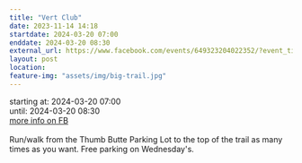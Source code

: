 ```yaml
---
title: "Vert Club"
date: 2023-11-14 14:18
startdate: 2024-03-20 07:00
enddate: 2024-03-20 08:30
external_url: https://www.facebook.com/events/649323204022352/?event_time_id=649324564022216
layout: post
location: 
feature-img: "assets/img/big-trail.jpg"
---
```


starting at: 2024-03-20 07:00<br>until: 2024-03-20 08:30<br><a href="https://www.facebook.com/events/649323204022352/?event_time_id=649324564022216">more info on FB</a><br><br>Run/walk from the Thumb Butte Parking Lot to the top of the trail as many times as you want.  Free parking on Wednesday's.<br>
  <br>
  
